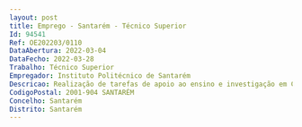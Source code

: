 ```yaml
--- 
layout: post
title: Emprego - Santarém - Técnico Superior
Id: 94541
Ref: OE202203/0110
DataAbertura: 2022-03-04
DataFecho: 2022-03-28
Trabalho: Técnico Superior
Empregador: Instituto Politécnico de Santarém
Descricao: Realização de tarefas de apoio ao ensino e investigação em Centro Tecnológico ou Centro de Investigação do Instituto Politécnico de Santarém, designadamente a)	Supervisão de estágios curriculares internos e externos às Unidades Orgânicas (UOs)  apoio aos estudantes e professores na oferta formativa das UOs na área das TIC Multimédia  apoio na capacitação de trabalhadores não docentes na utilização de ferramentas digitais  preparação e manutenção de plataformas.b)	Produção de recursos educativos  conceção e desenvolvimento de animações digitais, imagens, apresentações, jogos, áudio e vídeo clips, e aplicações da internet que utilizem software multimédia, ferramentas e gráficos interativos  captação e edição de imagens em fotografia e vídeo  colaboração em projetos, envolvendo o design digital, a criação de páginas Web e a produção multimédia.c)	Apoio técnico especializado a iniciativas de carácter científico, congressos, seminários, conferências, workshops, no âmbito da atividade diária, em projetos específicos das UOs e em parceria destas com instituições nacionais e estrangeiras.
CodigoPostal: 2001-904 SANTARÉM
Concelho: Santarém
Distrito: Santarém
--- 
```

